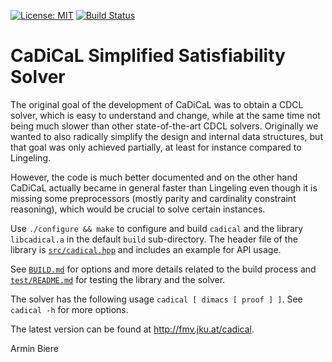 [![License: MIT](https://img.shields.io/badge/License-MIT-yellow.svg)](https://opensource.org/licenses/MIT)
[![Build Status](https://travis-ci.com/acreter/cadical.svg?branch=master)](https://travis-ci.com/acreter/cadical)


CaDiCaL Simplified Satisfiability Solver
===============================================================================

The original goal of the development of CaDiCaL was to obtain a CDCL solver,
which is easy to understand and change, while at the same time not being
much slower than other state-of-the-art CDCL solvers.  Originally we wanted
to also radically simplify the design and internal data structures, but that
goal was only achieved partially, at least for instance compared to
Lingeling.

However, the code is much better documented and on the other hand CaDiCaL
actually became in general faster than Lingeling even though it is missing
some preprocessors (mostly parity and cardinality constraint reasoning),
which would be crucial to solve certain instances.

Use `./configure && make` to configure and build `cadical` and the library
`libcadical.a` in the default `build` sub-directory.  The header file of
the library is [`src/cadical.hpp`](src/cadical.hpp) and includes an example
for API usage.
  
See [`BUILD.md`](BUILD.md) for options and more details related to the build
process and [`test/README.md`](test/README.md) for testing the library and
the solver.

The solver has the following usage `cadical [ dimacs [ proof ] ]`.
See `cadical -h` for more options.

The latest version can be found at <http://fmv.jku.at/cadical>.

Armin Biere
